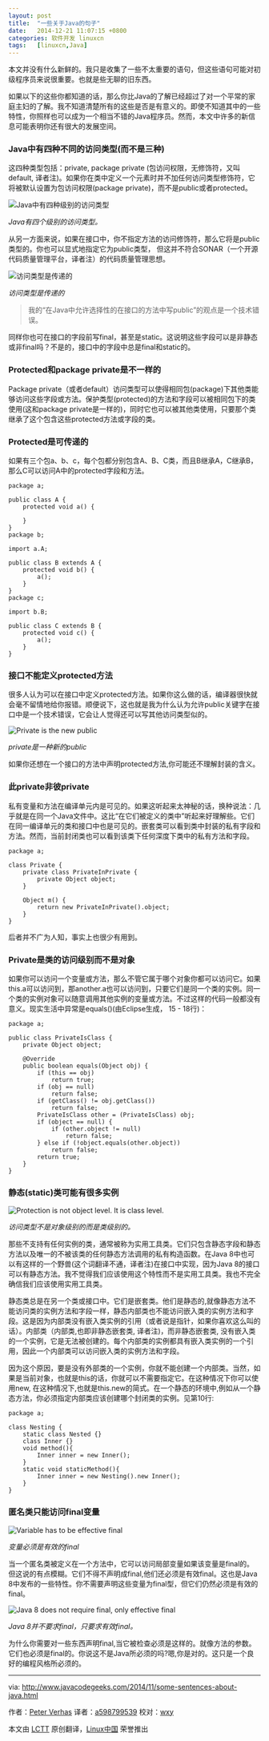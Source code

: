 ```yaml
---
layout: post
title:	"一些关于Java的句子"
date:	2014-12-21 11:07:15 +0800 
categories:	软件开发 linuxcn 
tags:	[linuxcn,Java]
---
```



本文并没有什么新鲜的。我只是收集了一些不太重要的语句，但这些语句可能对初级程序员来说很重要。也就是些无聊的旧东西。


如果以下的这些你都知道的话，那么你比Java的了解已经超过了对一个平常的家庭主妇的了解。我不知道清楚所有的这些是否是有意义的。即使不知道其中的一些特性，你照样也可以成为一个相当不错的Java程序员。然而，本文中许多的新信息可能表明你还有很大的发展空间。


### Java中有四种不同的访问类型(而不是三种)


这四种类型包括：private, package private (包访问权限，无修饰符，又叫default, 译者注)。如果你在类中定义一个元素时并不加任何访问类型修饰符，它将被默认设置为包访问权限(package private)，而不是public或者protected。


![Java中有四种级别的访问类型](/Asserts/Images//attachment/album/201412/21/110721hz9zysfs8dai8p44.png)


*Java有四个级别的访问类型。*


从另一方面来说，如果在接口中，你不指定方法的访问修饰符，那么它将是public类型的。你也可以显式地指定它为public类型， 但这并不符合SONAR（一个开源代码质量管理平台，译者注）的代码质量管理思想。


![访问类型是传递的](/Asserts/Images//attachment/album/201412/21/110722j33yxdxxdzyznx49.png)


*访问类型是传递的*



> 
> 我的“在Java中允许选择性的在接口的方法中写public”的观点是一个技术错误。
> 
> 
> 


同样你也可在接口的字段前写final，甚至是static。这说明这些字段可以是非静态或非final吗？不是的，接口中的字段中总是final和static的。


### Protected和package private是不一样的


Package private（或者default）访问类型可以使得相同包(package)下其他类能够访问这些字段或方法。保护类型(protected)的方法和字段可以被相同包下的类使用(这和package private是一样的)，同时它也可以被其他类使用，只要那个类继承了这个包含这些protected方法或字段的类。


### Protected是可传递的


如果有三个包a、b、c，每个包都分别包含A、B、C类，而且B继承A，C继承B，那么C可以访问A中的protected字段和方法。



```
package a;

public class A {
    protected void a() {

    }
}
package b;

import a.A;

public class B extends A {
    protected void b() {
        a();
    }
}
package c;

import b.B;

public class C extends B {
    protected void c() {
        a();
    }
}

```

### 接口不能定义protected方法


很多人认为可以在接口中定义protected方法。如果你这么做的话，编译器很快就会毫不留情地给你报错。顺便说下，这也就是我为什么认为允许public关键字在接口中是一个技术错误，它会让人觉得还可以写其他访问类型似的。


![Private is the new public](/Asserts/Images//attachment/album/201412/21/110724dltjrnxx0exol0ij.png)


*private是一种新的public*


如果你还想在一个接口的方法中声明protected方法,你可能还不理解封装的含义。


### 此private非彼private


私有变量和方法在编译单元内是可见的。如果这听起来太神秘的话，换种说法：几乎就是在同一个Java文件中。这比“在它们被定义的类中”听起来好理解些。它们在同一编译单元的类和接口中也是可见的。嵌套类可以看到类中封装的私有字段和方法。然而，当前封闭类也可以看到该类下任何深度下类中的私有方法和字段。



```
package a;

class Private {
    private class PrivateInPrivate {
        private Object object;
    }

    Object m() {
        return new PrivateInPrivate().object;
    }
}

```

后者并不广为人知，事实上也很少有用到。


### Private是类的访问级别而不是对象


如果你可以访问一个变量或方法，那么不管它属于哪个对象你都可以访问它。如果this.a可以访问到，那another.a也可以访问到，只要它们是同一个类的实例。同一个类的实例对象可以随意调用其他实例的变量或方法。不过这样的代码一般都没有意义。现实生活中异常是equals()(由Eclipse生成， 15 - 18行)：



```
package a;

public class PrivateIsClass {
    private Object object;

    @Override
    public boolean equals(Object obj) {
        if (this == obj)
            return true;
        if (obj == null)
            return false;
        if (getClass() != obj.getClass())
            return false;
        PrivateIsClass other = (PrivateIsClass) obj;
        if (object == null) {
            if (other.object != null)
                return false;
        } else if (!object.equals(other.object))
            return false;
        return true;
    }
}

```

### 静态(static)类可能有很多实例


![Protection is not object level. It is class level.](/Asserts/Images//attachment/album/201412/21/110726u88l8pcrqpmncxr8.png)


*访问类型不是对象级别的而是类级别的。*


那些不支持有任何实例的类，通常被称为实用工具类。它们只包含静态字段和静态方法以及唯一的不被该类的任何静态方法调用的私有构造函数。在Java 8中也可以有这样的一个野兽(这个词翻译不通，译者注)在接口中实现，因为Java 8的接口可以有静态方法。我不觉得我们应该使用这个特性而不是实用工具类。我也不完全确信我们应该使用实用工具类。


静态类总是在另一个类或接口中。它们是嵌套类。他们是静态的,就像静态方法不能访问类的实例方法和字段一样，静态内部类也不能访问嵌入类的实例方法和字段。这是因为内部类没有嵌入类实例的引用（或者说是指针，如果你喜欢这么叫的话）。内部类（内部类,也即非静态嵌套类, 译者注)，而非静态嵌套类, 没有嵌入类的一个实例，它是无法被创建的。每个内部类的实例都具有嵌入类实例的一个引用，因此一个内部类可以访问嵌入类的实例方法和字段。


因为这个原因，要是没有外部类的一个实例，你就不能创建一个内部类。当然，如果是当前对象，也就是this的话，你就可以不需要指定它。在这种情况下你可以使用new, 在这种情况下,也就是this.new的简式。在一个静态的环境中,例如从一个静态方法，你必须指定内部类应该创建哪个封闭类的实例。见第10行:



```
package a;

class Nesting {
    static class Nested {}
    class Inner {}
    void method(){
        Inner inner = new Inner();
    }
    static void staticMethod(){
        Inner inner = new Nesting().new Inner();
    }
}

```

### 匿名类只能访问final变量


![Variable has to be effective final](/Asserts/Images//attachment/album/201412/21/110726cx3fzjxxm3sqjha8.png)


*变量必须是有效的final*


当一个匿名类被定义在一个方法中，它可以访问局部变量如果该变量是final的。但这说的有点模糊。它们不得不声明成final,他们还必须是有效final。这也是Java 8中发布的一些特性。你不需要声明这些变量为final型，但它们仍然必须是有效的final。


![Java 8 does not require final, only effective final](/Asserts/Images//attachment/album/201412/21/110727ra5bvbvg1qrugrzs.png)


*Java 8并不要求final，只要求有效final。*


为什么你需要对一些东西声明final,当它被检查必须是这样的。就像方法的参数。它们也必须是final的。你说这不是Java所必须的吗?嗯,你是对的。这只是一个良好的编程风格所必须的。




---


via: <http://www.javacodegeeks.com/2014/11/some-sentences-about-java.html>


作者：[Peter Verhas](http://www.javacodegeeks.com/author/peter-verhas/) 译者：[a598799539](https://github.com/a598799539) 校对：[wxy](https://github.com/wxy)


本文由 [LCTT](https://github.com/LCTT/TranslateProject) 原创翻译，[Linux中国](http://linux.cn/) 荣誉推出
